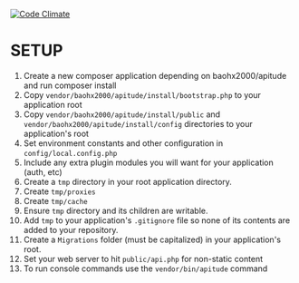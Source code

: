 [![Code Climate](https://codeclimate.com/github/baohx2000/apitude/badges/gpa.svg)](https://codeclimate.com/github/baohx2000/apitude)

SETUP
=====

1. Create a new composer application depending on baohx2000/apitude and run composer install
1. Copy `vendor/baohx2000/apitude/install/bootstrap.php` to your application root
1. Copy `vendor/baohx2000/apitude/install/public` and `vendor/baohx2000/apitude/install/config` directories to
your application's root
  1. Set environment constants and other configuration in `config/local.config.php`
  1. Include any extra plugin modules you will want for your application (auth, etc)
1. Create a `tmp` directory in your root application directory.
  1. Create `tmp/proxies`
  1. Create `tmp/cache`
  1. Ensure `tmp` directory and its children are writable.
  1. Add `tmp` to your application's `.gitignore` file so none of its contents are added to your repository.
1. Create a `Migrations` folder (must be capitalized) in your application's root.
1. Set your web server to hit `public/api.php` for non-static content
1. To run console commands use the `vendor/bin/apitude` command
